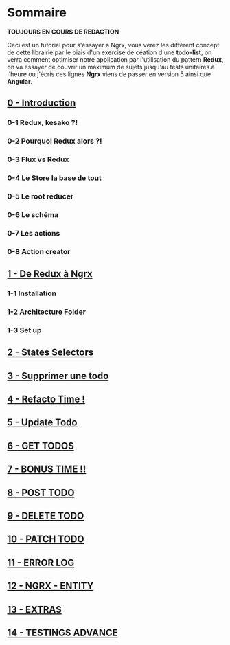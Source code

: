 # Sommaire
**TOUJOURS EN COURS DE REDACTION**

Ceci est un tutoriel pour s'éssayer a Ngrx, vous verez les différent concept de cette librairie par le biais d'un exercise de céation d'une **todo-list**, on verra comment optimiser notre application par l'utilisation du pattern **Redux**, on va essayer de couvrir un maximum de sujets jusqu'au tests unitaires.à l'heure ou j'écris ces lignes **Ngrx** viens de passer en version 5 ainsi que **Angular**.

## [0 - Introduction](https://github.com/fausfore/ngrx-guide/blob/master/documentations/introduction.md)
### 0-1 Redux, kesako ?!
### 0-2 Pourquoi Redux alors ?!
### 0-3 Flux vs Redux
### 0-4 Le Store la base de tout
### 0-5  Le root reducer
### 0-6 Le schéma
### 0-7 Les actions
### 0-8  Action creator
## [1 - De Redux à Ngrx](https://github.com/fausfore/ngrx-guide/blob/master/documentations/step-1.md)
### 1-1 Installation
### 1-2 Architecture Folder
### 1-3 Set up

## [2 - States Selectors](https://github.com/fausfore/ngrx-guide/blob/master/documentations/step-2.md)

## [3 - Supprimer une todo](https://github.com/fausfore/ngrx-guide/blob/master/documentations/step-3.md)

## [4 - Refacto Time !](https://github.com/fausfore/ngrx-guide/blob/master/documentations/step-4.md)

## [5 - Update Todo](https://github.com/fausfore/ngrx-guide/blob/master/documentations/step-5.md)

## [6 - GET TODOS](https://github.com/fausfore/ngrx-guide/blob/master/documentations/step-6.md)

## [7 - BONUS TIME !!](https://github.com/fausfore/ngrx-guide/blob/master/documentations/step-7.md)

## [8 - POST TODO](https://github.com/fausfore/ngrx-guide/blob/master/documentations/step-8.md)

## [9 - DELETE TODO](https://github.com/fausfore/ngrx-guide/blob/master/documentations/step-9.md)

## [10 - PATCH TODO](https://github.com/fausfore/ngrx-guide/blob/master/documentations/step-10.md)

## [11 - ERROR LOG](https://github.com/fausfore/ngrx-guide/blob/master/documentations/step-1.md)

## [12 - NGRX - ENTITY](https://github.com/fausfore/ngrx-guide/blob/master/documentations/step-12.md)

## [13 - EXTRAS](https://github.com/fausfore/ngrx-guide/blob/master/documentations/step-13.md)

## [14 - TESTINGS ADVANCE](https://github.com/fausfore/ngrx-guide/blob/master/documentations/step-14.md)
<!--stackedit_data:
eyJoaXN0b3J5IjpbLTI5ODMzMTM4NiwxNTY3MzMxNjQyXX0=
-->